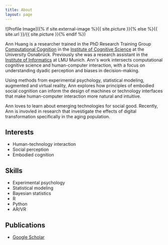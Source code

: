 ```yaml
---
title: About
layout: page
---
```

![Profile Image]({% if site.external-image %}{{ site.picture }}{% else %}{{ site.url }}/{{ site.picture }}{% endif %})

Ann Huang is a researcher trained in the PhD Research Training Group [Computational Cognition](https://cognition.uni-osnabrueck.de/research/) in the [Institute of Cognitive Science](https://www.uni-osnabrueck.de/fb8/en/ikw) at the University Osnabrück. Previously she was a research assistant in the [Institute of Informatics](https://www.en.um.informatik.uni-muenchen.de/index.html) at LMU Munich. Ann's work intersects computational cognitive science and human-computer interaction, with a focus on understanding dyadic perception and biases in decision-making.

Using methods from experimental psychology, statistical modeling, augmented and virtual reality, Ann explores how principles of embodied social cognition can inform the design of machines or technology interfaces that make human-computer interaction more natural and intuitive.

Ann loves to learn about emerging technologies for social good. Recently, Ann is invovled in research that investigate the effects of digital transformation specifically in the aging population.

<h2>Interests</h2>

<ul class="skill-list">
	<li>Human-technology interaction</li>
	<li>Social perception</li>
	<li>Embodied cognition</li>
</ul>


<h2>Skills</h2>

<ul class="skill-list">
	<li>Experimental psychology</li>
	<li>Statistical modeling</li>
	<li>Bayesian statistics</li>
	<li>R</li>
	<li>Python</li>
	<li>AR/VR</li>
</ul>

<h2>Publications</h2>

<ul>
	<li><a href="https://scholar.google.com/citations?user=8UxwXtsAAAAJ&hl=en">Google Scholar</a></li>
</ul>
